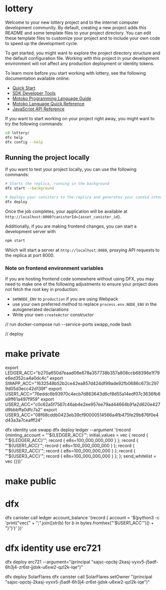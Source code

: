 # lottery

Welcome to your new lottery project and to the internet computer development community. By default, creating a new project adds this README and some template files to your project directory. You can edit these template files to customize your project and to include your own code to speed up the development cycle.

To get started, you might want to explore the project directory structure and the default configuration file. Working with this project in your development environment will not affect any production deployment or identity tokens.

To learn more before you start working with lottery, see the following documentation available online:

- [Quick Start](https://sdk.dfinity.org/docs/quickstart/quickstart-intro.html)
- [SDK Developer Tools](https://sdk.dfinity.org/docs/developers-guide/sdk-guide.html)
- [Motoko Programming Language Guide](https://sdk.dfinity.org/docs/language-guide/motoko.html)
- [Motoko Language Quick Reference](https://sdk.dfinity.org/docs/language-guide/language-manual.html)
- [JavaScript API Reference](https://erxue-5aaaa-aaaab-qaagq-cai.raw.ic0.app)

If you want to start working on your project right away, you might want to try the following commands:

```bash
cd lottery/
dfx help
dfx config --help
```

## Running the project locally

If you want to test your project locally, you can use the following commands:

```bash
# Starts the replica, running in the background
dfx start --background

# Deploys your canisters to the replica and generates your candid interface
dfx deploy
```

Once the job completes, your application will be available at `http://localhost:8000?canisterId={asset_canister_id}`.

Additionally, if you are making frontend changes, you can start a development server with

```bash
npm start
```

Which will start a server at `http://localhost:8080`, proxying API requests to the replica at port 8000.

### Note on frontend environment variables

If you are hosting frontend code somewhere without using DFX, you may need to make one of the following adjustments to ensure your project does not fetch the root key in production:

- set`NODE_ENV` to `production` if you are using Webpack
- use your own preferred method to replace `process.env.NODE_ENV` in the autogenerated declarations
- Write your own `createActor` constructor




// run
docker-compose run --service-ports swapp_node bash



// deploy

# make private


export LEDGER_ACC="b270a650d7eaad06e678a357738b357a808ccb68396e1f79e6ed352ca4a0dc4c"
export SWAPP_ACC="1632548b52b2ce42ea857d424df99ade92fb0686c673c2979d05d3ecc42d139f"
export USER1_ACC="76eddc6b93970c4ecb7d863643d6cf8d55a14edf07c3636fb8a9ff61a497f959"
export USER2_ACC="c0c62a5f7567c46ab4e2ee957ee79ad44664b91a2d620e427d9bbbffa0dfc7a2"
export USER3_ACC="08f68cddb0423eb39cf90000514566a4fb475fe29b876f0e4d43a3a7ceafff24"


dfx identity use swapp
dfx deploy ledger --argument '(record {minting_account = "'${LEDGER_ACC}'"; initial_values = vec { record { "'${LEDGER_ACC}'"; record { e8s=100_000_000_000 } }; record { "'${USER1_ACC}'"; record { e8s=100_000_000_000 } }; record { "'${USER2_ACC}'"; record { e8s=100_000_000_000 } }; record { "'${USER3_ACC}'"; record { e8s=100_000_000_000 } }; }; send_whitelist = vec {}})'

# make public

# dfx 
dfx canister call ledger account_balance '(record { account = '$(python3 -c 'print("vec{" + ";".join([str(b) for b in bytes.fromhex("'$USER1_ACC'")]) + "}")')' })'

# dfx identity use erc721
dfx deploy erc721 --argument="(principal \"sajsc-opcbj-2kasj-vyxv5-j5adf-6h3j4-zr6st-jjdxk-u6xw2-qzl2k-iqe\")"


dfx deploy SolarFlares
dfx canister call SolarFlares setOwner "(principal \"sajsc-opcbj-2kasj-vyxv5-j5adf-6h3j4-zr6st-jjdxk-u6xw2-qzl2k-iqe\")"
